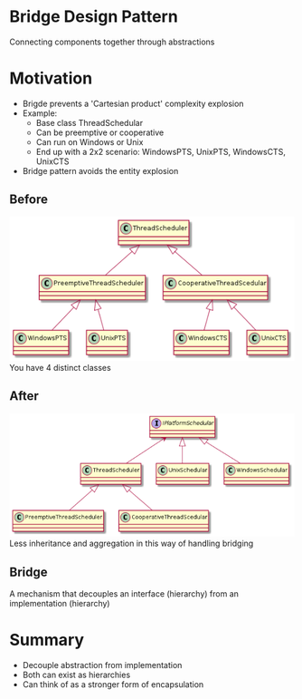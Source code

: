 # Bridge Design Pattern

Connecting components together through abstractions

# Motivation

* Brigde prevents a 'Cartesian product' complexity explosion
* Example:
    - Base class ThreadSchedular
    - Can be preemptive or cooperative
    - Can run on Windows or Unix
    - End up with a 2x2 scenario: WindowsPTS, UnixPTS, WindowsCTS, UnixCTS
* Bridge pattern avoids the entity explosion


## Before
![Thread Example](./diagrams/bridge.png)
You have 4 distinct classes


## After
![Modified Thread Example](./diagrams/bridge-modified.png)
Less inheritance and aggregation in this way of handling bridging


## Bridge
A mechanism that decouples an interface (hierarchy) from an implementation (hierarchy)


# Summary
* Decouple abstraction from implementation
* Both can exist as hierarchies
* Can think of as a stronger form of encapsulation